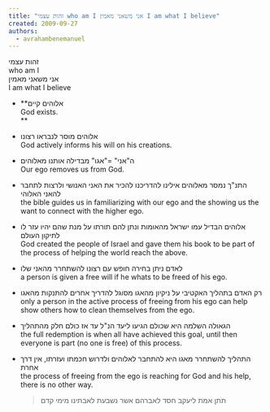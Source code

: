```yaml
---
title: "זהות עצמי who am I אני משאני מאמין I am what I believe"
created: 2009-09-27
authors: 
  - avrahambenemanuel
---
```

    
  
זהות עצמי  
who am I  
אני משאני מאמין  
I am what I believe  
  

  
- **אלוהים קיים  
    God exists.  
    **  
    
- אלוהים מוסר לנבראו רצונו  
    God actively informs his will on his creations.  
    
- ה"אני" ="אגו" מבדילה אותנו מאלוהים  
    Our ego removes us from God.  
    
- התנ"ך נמסר מאלוהים אילינו להדריכנו להכיר את האני האנושי ולרצות לתחבר להאני האלוהי  
    the bible guides us in familiarizing with our ego and the showing us the want to connect with the higher ego.  
    
- אלוהים הבדיל עמו ישראל מהאומות ונתן להם תורתו על מנת שהם יהיו עזר לו לתיקון העולם  
    God created the people of Israel and gave them his book to be part of the process of helping the world reach the above.  
    
- לאדם ניתן בחירה חופש עם רצונו להשתחרר מהאני שלו  
    a person is given a free will if he whats to be freed of his ego.  
    
- רק האדם בתהליך האקטיבי על ניקיון מהאגו מסוגל להדריך אחרים להתנקות מהאגו  
    only a person in the active process of freeing from his ego can help show others how to clean themselves from the ego.  
    
- הגאולה השלמה היא שכולם הגיעו ליעד הנ"ל עד אז כולם חלק מהתהליך  
    the full redemption is when all have achieved this goal, until then everyone is part (no one is free) of this process.  
    
- התהליך להשתחרר מאגו היא להתחבר לאלוהים ולדרוש חכמתו ועזרתו, אין דרך אחרת  
    the process of freeing from the ego is reaching for God and his help, there is no other way.  
    
    >   
    > תתן אמת ליעקב חסד לאברהם אשר נשבעת לאבתינו מימי קדם